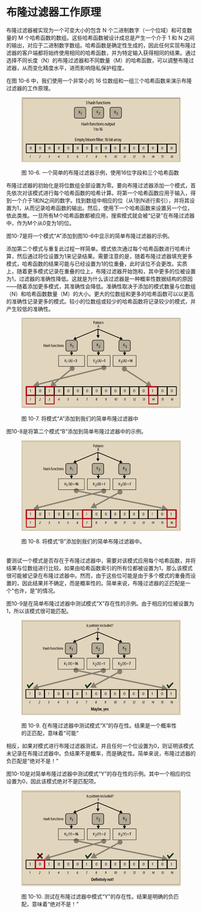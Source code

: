 # 布隆过滤器工作原理

布隆过滤器被实现为一个可变大小的包含 N 个二进制数字（一个位域）和可变数量的 M 个哈希函数的数组。这些哈希函数被设计成总是产生一个介于 1 和 N 之间的输出，对应于二进制数字数组。哈希函数是确定性生成的，因此任何实现布隆过滤器的客户端都将始终使用相同的哈希函数，并为特定输入获得相同的结果。通过选择不同长度（N）的布隆过滤器和不同数量（M）的哈希函数，可以调整布隆过滤器，从而变化精度水平，进而影响隐私保护程度。

在图 10-6 中，我们使用一个非常小的 16 位数组和一组三个哈希函数来演示布隆过滤器的工作原理。

<figure><img src="../../.gitbook/assets/10.6.png" alt=""><figcaption><p>图 10-6.   一个简单的布隆过滤器示例，使用16位字段和三个哈希函数</p></figcaption></figure>

布隆过滤器的初始化是将位数组全部设置为零。要向布隆过滤器添加一个模式，首先依次对该模式进行每个哈希函数的哈希计算。将第一个哈希函数应用于输入，得到一个介于1和N之间的数字。找到数组中相应的位（从1到N进行索引），并将其设置为1，从而记录哈希函数的输出。然后，使用下一个哈希函数来设置另一个位，依此类推。一旦所有M个哈希函数都被应用，搜索模式就会被“记录”在布隆过滤器中，作为M个从0变为1的位。

图10-7是将一个模式“A”添加到图10-6中显示的简单布隆过滤器的示例。

添加第二个模式与重复此过程一样简单。模式依次通过每个哈希函数进行哈希计算，然后通过将位设置为1来记录结果。需要注意的是，随着布隆过滤器填充更多模式，哈希函数的结果可能与已经设置为1的位重叠，此时该位不会更改。实质上，随着更多模式记录在重叠的位上，布隆过滤器开始饱和，其中更多的位被设置为1，过滤器的准确性降低。这就是为什么该过滤器是一种概率性数据结构的原因——随着添加更多模式，其准确性会降低。准确性取决于添加的模式数量与位数组（N）和哈希函数数量（M）的大小。更大的位数组和更多的哈希函数可以以更高的准确性记录更多的模式。较小的位数组或较少的哈希函数将记录较少的模式，并产生较低的准确性。

<figure><img src="../../.gitbook/assets/10.7.png" alt=""><figcaption><p>图 10-7.  将模式“A”添加到我们的简单布隆过滤器中</p></figcaption></figure>

图10-8是将第二个模式“B”添加到简单布隆过滤器中的示例。

<figure><img src="../../.gitbook/assets/10.8.png" alt=""><figcaption><p>图 10-8.  将模式“B”添加到我们的简单布隆过滤器中。</p></figcaption></figure>

\
要测试一个模式是否存在于布隆过滤器中，需要对该模式应用每个哈希函数，并将结果与位数组进行比较。如果由哈希函数索引的所有位都被设置为1，那么该模式很可能被记录在布隆过滤器中。然而，由于这些位可能是由于多个模式的重叠而设置的，因此结果并不确定，而是概率性的。简单来说，布隆过滤器的正匹配是一个“也许，是”的情况。

图10-9是在简单布隆过滤器中测试模式“X”存在性的示例。由于相应的位被设置为1，所以该模式很可能匹配。

<figure><img src="../../.gitbook/assets/10.9.png" alt=""><figcaption><p>图 10-9. 在布隆过滤器中测试模式“X”的存在性。结果是一个概率性的正匹配，意味着“可能”</p></figcaption></figure>

相反，如果对模式进行布隆过滤器测试，并且任何一个位设置为0，则证明该模式未记录在布隆过滤器中。负结果不是概率，而是确定性。简单来说，布隆过滤器的负匹配是“绝对不是！”&#x20;

图10-10是对简单布隆过滤器中测试模式“Y”的存在性的示例。其中一个相应的位设置为0，因此该模式绝对不是匹配项。

<figure><img src="../../.gitbook/assets/10.10.png" alt=""><figcaption><p>图 10-10.  测试在布隆过滤器中模式“Y”的存在性。结果是明确的负匹配，意味着“绝对不是！”</p></figcaption></figure>

